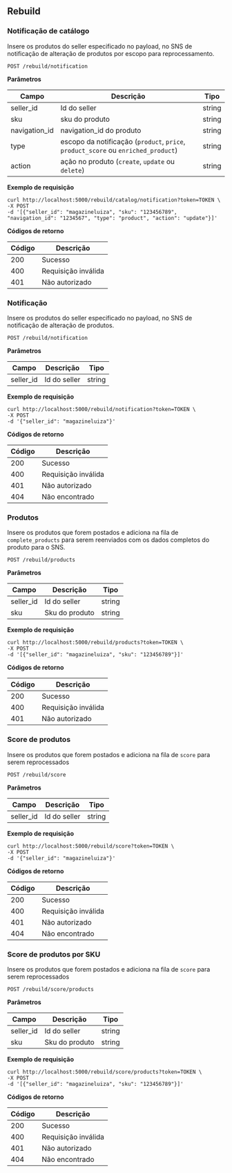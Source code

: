 ## Rebuild

### Notificação de catálogo

Insere os produtos do seller especificado no payload, no SNS de notificação de alteração de produtos por escopo para reprocessamento.

    POST /rebuild/notification

**Parâmetros**

| Campo | Descrição | Tipo |
|---|---|---|
| seller_id | Id do seller | string |
| sku | sku do produto | string |
| navigation_id | navigation_id do produto | string |
| type | escopo da notificação (`product`, `price`, `product_score` ou `enriched_product`) | string |
| action | ação no produto (`create`, `update` ou `delete`) | string |

**Exemplo de requisição**

```
curl http://localhost:5000/rebuild/catalog/notification?token=TOKEN \
-X POST
-d '[{"seller_id": "magazineluiza", "sku": "123456789", "navigation_id": "1234567", "type": "product", "action": "update"}]'
```

**Códigos de retorno**

| Código | Descrição |
|---|---|
| 200 | Sucesso |
| 400 | Requisição inválida |
| 401 | Não autorizado |

### Notificação

Insere os produtos do seller especificado no payload, no SNS de notificação de alteração de produtos.

    POST /rebuild/notification
    
**Parâmetros**

| Campo | Descrição | Tipo |
|---|---|---|
| seller_id | Id do seller | string |

**Exemplo de requisição**

```
curl http://localhost:5000/rebuild/notification?token=TOKEN \
-X POST
-d '{"seller_id": "magazineluiza"}'
```

**Códigos de retorno**

| Código | Descrição |
|---|---|
| 200 | Sucesso |
| 400 | Requisição inválida |
| 401 | Não autorizado |
| 404 | Não encontrado |


### Produtos

Insere os produtos que forem postados e adiciona na fila de `complete_products` para serem reenviados com os dados completos do produto para o SNS.

    POST /rebuild/products
    
**Parâmetros**

| Campo | Descrição | Tipo |
|---|---|---|
| seller_id | Id do seller | string |
| sku | Sku do produto | string |

**Exemplo de requisição**

```
curl http://localhost:5000/rebuild/products?token=TOKEN \
-X POST
-d '[{"seller_id": "magazineluiza", "sku": "123456789"}]'
```

**Códigos de retorno**

| Código | Descrição |
|---|---|
| 200 | Sucesso |
| 400 | Requisição inválida |
| 401 | Não autorizado |


### Score de produtos

Insere os produtos que forem postados e adiciona na fila de `score` para serem reprocessados

    POST /rebuild/score
    
**Parâmetros**

| Campo | Descrição | Tipo |
|---|---|---|
| seller_id | Id do seller | string |

**Exemplo de requisição**

```
curl http://localhost:5000/rebuild/score?token=TOKEN \
-X POST
-d '{"seller_id": "magazineluiza"}'
```

**Códigos de retorno**

| Código | Descrição |
|---|---|
| 200 | Sucesso |
| 400 | Requisição inválida |
| 401 | Não autorizado |
| 404 | Não encontrado |



### Score de produtos por SKU

Insere os produtos que forem postados e adiciona na fila de `score` para serem reprocessados

    POST /rebuild/score/products

**Parâmetros**

| Campo | Descrição | Tipo |
|---|---|---|
| seller_id | Id do seller | string |
| sku | Sku do produto | string |

**Exemplo de requisição**

```
curl http://localhost:5000/rebuild/score/products?token=TOKEN \
-X POST
-d '[{"seller_id": "magazineluiza", "sku": "123456789"}]'
```

**Códigos de retorno**

| Código | Descrição |
|---|---|
| 200 | Sucesso |
| 400 | Requisição inválida |
| 401 | Não autorizado |
| 404 | Não encontrado |

